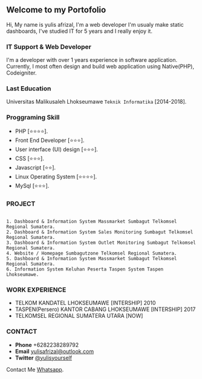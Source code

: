 ## Welcome to my Portofolio
Hi, My name is yulis afrizal, I'm a web developer I'm usualy make static dashboards, I've studied IT for 5 years and I really enjoy it.

### IT Support & Web Developer
I'm a developer with over 1 years experience in software application. Currently, I most often design and build web application using Native(PHP), Codeigniter.

### Last Education
Universitas Malikusaleh Lhokseumawe 
`Teknik Informatika` [2014-2018].

### Proggraming Skill
- PHP [⭐⭐⭐⭐].
- Front End Developer [⭐⭐⭐].
- User interface (UI) design [⭐⭐⭐].
- CSS [⭐⭐⭐].
- Javascript [⭐⭐].
- Linux Operating System [⭐⭐⭐⭐].
- MySql [⭐⭐⭐].

### PROJECT
```

1. Dashboard & Information System Massmarket Sumbagut Telkomsel Regional Sumatera.
2. Dashboard & Information System Sales Monitoring Sumbagut Telkomsel Regional Sumatera.
3. Dashboard & Information System Outlet Monitoring Sumbagut Telkomsel Regional Sumatera.
4. Website / Homepage Sumbagutzone Telkomsel Regional Sumatera.
5. Dashboard & Information System Massmarket Sumbagut Telkomsel Regional Sumatera.
6. Information System Keluhan Peserta Taspen System Taspen Lhokseumawe.
```
### WORK EXPERIENCE
- TELKOM KANDATEL LHOKSEUMAWE [INTERSHIP] 2010
- TASPEN(Persero) KANTOR CABANG LHOKSEUMAWE [INTERSHIP] 2017
- TELKOMSEL REGIONAL SUMATERA UTARA [NOW] 

### CONTACT
- **Phone** +6282238289792
- **Email** yulisafrizal@outlook.com
- **Twitter** [@yulisyourself](https://twitter.com/yulisyourself)

Contact Me [Whatsapp](https://wa.me/6282238289792).
